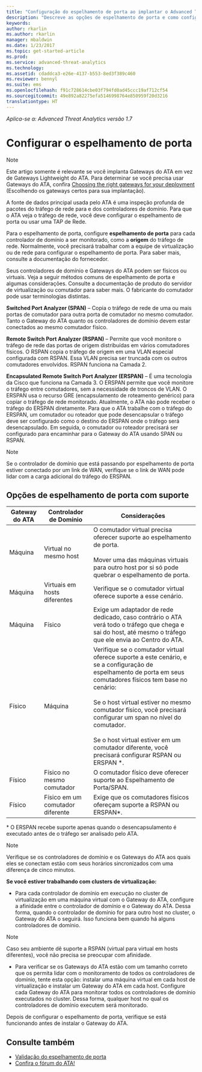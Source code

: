 ```yaml
---
title: "Configuração do espelhamento de porta ao implantar o Advanced Threat Analytics | Microsoft Docs"
description: "Descreve as opções de espelhamento de porta e como configurá-las para o ATA"
keywords: 
author: rkarlin
ms.author: rkarlin
manager: mbaldwin
ms.date: 1/23/2017
ms.topic: get-started-article
ms.prod: 
ms.service: advanced-threat-analytics
ms.technology: 
ms.assetid: cdaddca3-e26e-4137-b553-8ed3f389c460
ms.reviewer: bennyl
ms.suite: ems
ms.openlocfilehash: f91c728614cbe03f794fd0ad45ccc19af712cf54
ms.sourcegitcommit: 49e892a82275efa5146998764e850959f20d3216
translationtype: HT
---
```

*Aplica-se a: Advanced Threat Analytics versão 1.7*



# <a name="configure-port-mirroring"></a>Configurar o espelhamento de porta
> [!NOTE] 
> Este artigo somente é relevante se você implanta Gateways do ATA em vez de Gateways Lightweight do ATA. Para determinar se você precisa usar Gateways do ATA, confira [Choosing the right gateways for your deployment](/advanced-threat-analytics/plan-design/ata-capacity-planning#choosing-the-right-gateway-type-for-your-deployment) (Escolhendo os gateways certos para sua implantação).
 
A fonte de dados principal usada pelo ATA é uma inspeção profunda de pacotes do tráfego de rede para e dos controladores de domínio. Para que o ATA veja o tráfego de rede, você deve configurar o espelhamento de porta ou usar uma TAP de Rede.

Para o espelhamento de porta, configure **espelhamento de porta** para cada controlador de domínio a ser monitorado, como a **origem** do tráfego de rede. Normalmente, você precisará trabalhar com a equipe de virtualização ou de rede para configurar o espelhamento de porta.
Para saber mais, consulte a documentação do fornecedor.

Seus controladores de domínio e Gateways do ATA podem ser físicos ou virtuais. Veja a seguir métodos comuns de espelhamento de porta e algumas considerações. Consulte a documentação de produto do servidor de virtualização ou comutador para saber mais. O fabricante do comutador pode usar terminologias distintas.

**Switched Port Analyzer (SPAN)** – Copia o tráfego de rede de uma ou mais portas de comutador para outra porta de comutador no mesmo comutador. Tanto o Gateway do ATA quanto os controladores de domínio devem estar conectados ao mesmo comutador físico.

**Remote Switch Port Analyzer (RSPAN)**  – Permite que você monitore o tráfego de rede das portas de origem distribuídas em vários comutadores físicos. O RSPAN copia o tráfego de origem em uma VLAN especial configurada com RSPAN. Essa VLAN precisa ser truncada com os outros comutadores envolvidos. RSPAN funciona na Camada 2.

**Encapsulated Remote Switch Port Analyzer (ERSPAN)** – É uma tecnologia da Cisco que funciona na Camada 3. O ERSPAN permite que você monitore o tráfego entre comutadores, sem a necessidade de troncos de VLAN. O ERSPAN usa o recurso GRE (encapsulamento de roteamento genérico) para copiar o tráfego de rede monitorado. Atualmente, o ATA não pode receber o tráfego do ERSPAN diretamente. Para que o ATA trabalhe com o tráfego do ERSPAN, um comutador ou roteador que pode desencapsular o tráfego deve ser configurado como o destino do ERSPAN onde o tráfego será desencapsulado. Em seguida, o comutador ou roteador precisará ser configurado para encaminhar para o Gateway do ATA usando SPAN ou RSPAN.

> [!NOTE]
> Se o controlador de domínio que está passando por espelhamento de porta estiver conectado por um link de WAN, verifique se o link de WAN pode lidar com a carga adicional do tráfego do ERSPAN.

## <a name="supported-port-mirroring-options"></a>Opções de espelhamento de porta com suporte

|Gateway do ATA|Controlador de Domínio|Considerações|
|---------------|---------------------|------------------|
|Máquina|Virtual no mesmo host|O comutador virtual precisa oferecer suporte ao espelhamento de porta.<br /><br />Mover uma das máquinas virtuais para outro host por si só pode quebrar o espelhamento de porta.|
|Máquina|Virtuais em hosts diferentes|Verifique se o comutador virtual oferece suporte a esse cenário.|
|Máquina|Físico|Exige um adaptador de rede dedicado, caso contrário o ATA verá todo o tráfego que chega e sai do host, até mesmo o tráfego que ele envia ao Centro do ATA.|
|Físico|Máquina|Verifique se o comutador virtual oferece suporte a este cenário, e se a configuração de espelhamento de porta em seus comutadores físicos tem base no cenário:<br /><br />Se o host virtual estiver no mesmo comutador físico, você precisará configurar um span no nível do comutador.<br /><br />Se o host virtual estiver em um comutador diferente, você precisará configurar RSPAN ou ERSPAN &#42;.|
|Físico|Físico no mesmo comutador|O comutador físico deve oferecer suporte ao Espelhamento de Porta/SPAN.|
|Físico|Físico em um comutador diferente|Exige que os comutadores físicos ofereçam suporte a RSPAN ou ERSPAN&#42;.|
&#42; O ERSPAN recebe suporte apenas quando o desencapsulamento é executado antes de o tráfego ser analisado pelo ATA.

> [!NOTE]
> Verifique se os controladores de domínio e os Gateways do ATA aos quais eles se conectam estão com seus horários sincronizados com uma diferença de cinco minutos.

**Se você estiver trabalhando com clusters de virtualização:**

-   Para cada controlador de domínio em execução no cluster de virtualização em uma máquina virtual com o Gateway do ATA, configure a afinidade entre o controlador de domínio e o Gateway do ATA. Dessa forma, quando o controlador de domínio for para outro host no cluster, o Gateway do ATA o seguirá. Isso funciona bem quando há alguns controladores de domínio.
> [!NOTE]
> Caso seu ambiente dê suporte a RSPAN (virtual para virtual em hosts diferentes), você não precisa se preocupar com afinidade.
> 
-   Para verificar se os Gateways do ATA estão com um tamanho correto que os permita lidar com o monitoramento de todos os controladores de domínio, tente esta opção: instalar uma máquina virtual em cada host de virtualização e instalar um Gateway do ATA em cada host. Configure cada Gateway do ATA para monitorar todos os controladores de domínio executados no cluster. Dessa forma, qualquer host no qual os controladores de domínio executem será monitorado.

Depois de configurar o espelhamento de porta, verifique se está funcionando antes de instalar o Gateway do ATA.

## <a name="see-also"></a>Consulte também
- [Validação do espelhamento de porta](validate-port-mirroring.md)
- [Confira o fórum do ATA!](https://social.technet.microsoft.com/Forums/security/home?forum=mata)
